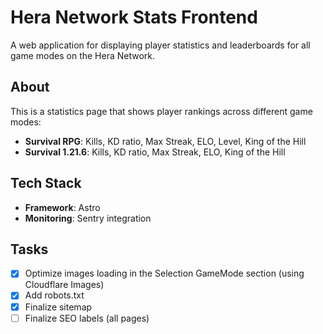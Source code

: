 # Hera Network Stats Frontend

A web application for displaying player statistics and leaderboards for all game modes on the Hera Network.

## About

This is a statistics page that shows player rankings across different game modes:
- **Survival RPG**: Kills, KD ratio, Max Streak, ELO, Level, King of the Hill
- **Survival 1.21.6**: Kills, KD ratio, Max Streak, ELO, King of the Hill

## Tech Stack

- **Framework**: Astro 
- **Monitoring**: Sentry integration



## Tasks

- [X] Optimize images loading in the Selection GameMode section (using Cloudflare Images)
- [X] Add robots.txt
- [X] Finalize sitemap
- [ ] Finalize SEO labels (all pages)